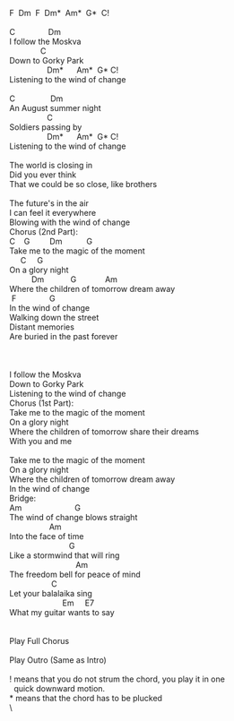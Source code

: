 F&nbsp;&nbsp;Dm&nbsp;&nbsp;F&nbsp;&nbsp;Dm\*&nbsp;&nbsp;Am\*&nbsp;&nbsp;G\*&nbsp;&nbsp;C!\
\
C&nbsp;&nbsp;&nbsp;&nbsp;&nbsp;&nbsp;&nbsp;&nbsp;&nbsp;&nbsp;&nbsp;&nbsp;&nbsp;&nbsp;&nbsp;Dm\
I&nbsp;follow&nbsp;the&nbsp;Moskva\
&nbsp;&nbsp;&nbsp;&nbsp;&nbsp;&nbsp;&nbsp;&nbsp;&nbsp;&nbsp;&nbsp;&nbsp;&nbsp;&nbsp;C\
Down&nbsp;to&nbsp;Gorky&nbsp;Park\
&nbsp;&nbsp;&nbsp;&nbsp;&nbsp;&nbsp;&nbsp;&nbsp;&nbsp;&nbsp;&nbsp;&nbsp;&nbsp;&nbsp;&nbsp;&nbsp;&nbsp;Dm\*&nbsp;&nbsp;&nbsp;&nbsp;&nbsp;&nbsp;Am\*&nbsp;&nbsp;G\*&nbsp;C!\
Listening&nbsp;to&nbsp;the&nbsp;wind&nbsp;of&nbsp;change\
\
C&nbsp;&nbsp;&nbsp;&nbsp;&nbsp;&nbsp;&nbsp;&nbsp;&nbsp;&nbsp;&nbsp;&nbsp;&nbsp;&nbsp;&nbsp;&nbsp;Dm\
An&nbsp;August&nbsp;summer&nbsp;night\
&nbsp;&nbsp;&nbsp;&nbsp;&nbsp;&nbsp;&nbsp;&nbsp;&nbsp;&nbsp;&nbsp;&nbsp;&nbsp;&nbsp;&nbsp;&nbsp;&nbsp;C\
Soldiers&nbsp;passing&nbsp;by\
&nbsp;&nbsp;&nbsp;&nbsp;&nbsp;&nbsp;&nbsp;&nbsp;&nbsp;&nbsp;&nbsp;&nbsp;&nbsp;&nbsp;&nbsp;&nbsp;&nbsp;Dm\*&nbsp;&nbsp;&nbsp;&nbsp;&nbsp;&nbsp;Am\*&nbsp;&nbsp;G\*&nbsp;C!\
Listening&nbsp;to&nbsp;the&nbsp;wind&nbsp;of&nbsp;change\
\
The&nbsp;world&nbsp;is&nbsp;closing&nbsp;in\
Did&nbsp;you&nbsp;ever&nbsp;think\
That&nbsp;we&nbsp;could&nbsp;be&nbsp;so&nbsp;close,&nbsp;like&nbsp;brothers\
\
The&nbsp;future's&nbsp;in&nbsp;the&nbsp;air\
I&nbsp;can&nbsp;feel&nbsp;it&nbsp;everywhere\
Blowing&nbsp;with&nbsp;the&nbsp;wind&nbsp;of&nbsp;change&nbsp;\
Chorus&nbsp;(2nd&nbsp;Part):\
C&nbsp;&nbsp;&nbsp;&nbsp;G&nbsp;&nbsp;&nbsp;&nbsp;&nbsp;&nbsp;&nbsp;&nbsp;&nbsp;Dm&nbsp;&nbsp;&nbsp;&nbsp;&nbsp;&nbsp;&nbsp;&nbsp;&nbsp;&nbsp;&nbsp;G\
Take&nbsp;me&nbsp;to&nbsp;the&nbsp;magic&nbsp;of&nbsp;the&nbsp;moment\
&nbsp;&nbsp;&nbsp;&nbsp;&nbsp;C&nbsp;&nbsp;&nbsp;&nbsp;&nbsp;G\
On&nbsp;a&nbsp;glory&nbsp;night\
&nbsp;&nbsp;&nbsp;&nbsp;&nbsp;&nbsp;&nbsp;&nbsp;&nbsp;&nbsp;Dm&nbsp;&nbsp;&nbsp;&nbsp;&nbsp;&nbsp;&nbsp;&nbsp;&nbsp;&nbsp;&nbsp;&nbsp;G&nbsp;&nbsp;&nbsp;&nbsp;&nbsp;&nbsp;&nbsp;&nbsp;&nbsp;&nbsp;&nbsp;&nbsp;&nbsp;Am\
Where&nbsp;the&nbsp;children&nbsp;of&nbsp;tomorrow&nbsp;dream&nbsp;away\
&nbsp;F&nbsp;&nbsp;&nbsp;&nbsp;&nbsp;&nbsp;&nbsp;&nbsp;&nbsp;&nbsp;&nbsp;&nbsp;&nbsp;&nbsp;&nbsp;G\
In&nbsp;the&nbsp;wind&nbsp;of&nbsp;change\
Walking&nbsp;down&nbsp;the&nbsp;street\
Distant&nbsp;memories\
Are&nbsp;buried&nbsp;in&nbsp;the&nbsp;past&nbsp;forever\
\
\
\
I&nbsp;follow&nbsp;the&nbsp;Moskva\
Down&nbsp;to&nbsp;Gorky&nbsp;Park\
Listening&nbsp;to&nbsp;the&nbsp;wind&nbsp;of&nbsp;change\
Chorus&nbsp;(1st&nbsp;Part):\
Take&nbsp;me&nbsp;to&nbsp;the&nbsp;magic&nbsp;of&nbsp;the&nbsp;moment\
On&nbsp;a&nbsp;glory&nbsp;night\
Where&nbsp;the&nbsp;children&nbsp;of&nbsp;tomorrow&nbsp;share&nbsp;their&nbsp;dreams\
With&nbsp;you&nbsp;and&nbsp;me\
\
Take&nbsp;me&nbsp;to&nbsp;the&nbsp;magic&nbsp;of&nbsp;the&nbsp;moment\
On&nbsp;a&nbsp;glory&nbsp;night\
Where&nbsp;the&nbsp;children&nbsp;of&nbsp;tomorrow&nbsp;dream&nbsp;away\
In&nbsp;the&nbsp;wind&nbsp;of&nbsp;change\
Bridge:\
Am&nbsp;&nbsp;&nbsp;&nbsp;&nbsp;&nbsp;&nbsp;&nbsp;&nbsp;&nbsp;&nbsp;&nbsp;&nbsp;&nbsp;&nbsp;&nbsp;&nbsp;&nbsp;&nbsp;&nbsp;&nbsp;&nbsp;&nbsp;&nbsp;G\
The&nbsp;wind&nbsp;of&nbsp;change&nbsp;blows&nbsp;straight\
&nbsp;&nbsp;&nbsp;&nbsp;&nbsp;&nbsp;&nbsp;&nbsp;&nbsp;&nbsp;&nbsp;&nbsp;&nbsp;&nbsp;&nbsp;&nbsp;&nbsp;&nbsp;Am\
Into&nbsp;the&nbsp;face&nbsp;of&nbsp;time\
&nbsp;&nbsp;&nbsp;&nbsp;&nbsp;&nbsp;&nbsp;&nbsp;&nbsp;&nbsp;&nbsp;&nbsp;&nbsp;&nbsp;&nbsp;&nbsp;&nbsp;&nbsp;&nbsp;&nbsp;&nbsp;&nbsp;&nbsp;&nbsp;&nbsp;&nbsp;&nbsp;G\
Like&nbsp;a&nbsp;stormwind&nbsp;that&nbsp;will&nbsp;ring\
&nbsp;&nbsp;&nbsp;&nbsp;&nbsp;&nbsp;&nbsp;&nbsp;&nbsp;&nbsp;&nbsp;&nbsp;&nbsp;&nbsp;&nbsp;&nbsp;&nbsp;&nbsp;&nbsp;&nbsp;&nbsp;&nbsp;&nbsp;&nbsp;&nbsp;&nbsp;&nbsp;&nbsp;&nbsp;&nbsp;Am\
The&nbsp;freedom&nbsp;bell&nbsp;for&nbsp;peace&nbsp;of&nbsp;mind\
&nbsp;&nbsp;&nbsp;&nbsp;&nbsp;&nbsp;&nbsp;&nbsp;&nbsp;&nbsp;&nbsp;&nbsp;&nbsp;&nbsp;&nbsp;&nbsp;&nbsp;&nbsp;&nbsp;C\
Let&nbsp;your&nbsp;balalaika&nbsp;sing\
&nbsp;&nbsp;&nbsp;&nbsp;&nbsp;&nbsp;&nbsp;&nbsp;&nbsp;&nbsp;&nbsp;&nbsp;&nbsp;&nbsp;&nbsp;&nbsp;&nbsp;&nbsp;&nbsp;&nbsp;&nbsp;&nbsp;&nbsp;&nbsp;Em&nbsp;&nbsp;&nbsp;&nbsp;&nbsp;E7\
What&nbsp;my&nbsp;guitar&nbsp;wants&nbsp;to&nbsp;say\
\
\
Play&nbsp;Full&nbsp;Chorus\
\
Play&nbsp;Outro&nbsp;(Same&nbsp;as&nbsp;Intro)\
\
!&nbsp;means&nbsp;that&nbsp;you&nbsp;do&nbsp;not&nbsp;strum&nbsp;the&nbsp;chord,&nbsp;you&nbsp;play&nbsp;it&nbsp;in&nbsp;one&nbsp;\
&nbsp;&nbsp;quick&nbsp;downward&nbsp;motion.\
\*&nbsp;means&nbsp;that&nbsp;the&nbsp;chord&nbsp;has&nbsp;to&nbsp;be&nbsp;plucked\
\
